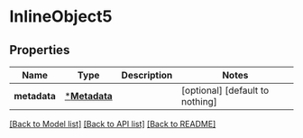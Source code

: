 # InlineObject5


## Properties
Name | Type | Description | Notes
------------ | ------------- | ------------- | -------------
**metadata** | [***Metadata**](Metadata.md) |  | [optional] [default to nothing]


[[Back to Model list]](../README.md#models) [[Back to API list]](../README.md#api-endpoints) [[Back to README]](../README.md)


